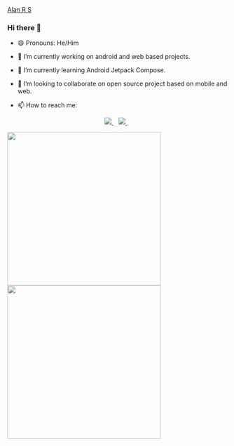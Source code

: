  

 <div class="badge-base LI-profile-badge" data-locale="en_US" data-size="medium" data-theme="dark" data-type="VERTICAL" data-vanity="alanrs21" data-version="v1">
 <a class="badge-base__link LI-simple-link" href="https://in.linkedin.com/in/alanrs21?trk=profile-badge">
  Alan R S
 </a>
</div>
 
### Hi there 👋

<!--
**alanrs2020/alanrs2020** is a ✨ _special_ ✨ repository because its `README.md` (this file) appears on your GitHub profile.

Here are some ideas to get you started:
-->
- 😄 Pronouns: He/Him
- 🔭 I’m currently working on android and web based projects.
- 🌱 I’m currently learning Android Jetpack Compose. 
- 👯 I’m looking to collaborate on open source project based on mobile and web.

- 📫 How to reach me:
 <p align='center'>
  
  <a href="https://www.linkedin.com/in/alanrs21/">
    <img src="https://img.shields.io/badge/linkedin-%230077B5.svg?&style=for-the-badge&logo=linkedin&logoColor=white" />
  </a>&nbsp;&nbsp;
  <a href="https://instagram.com/alanrs">
    <img src="https://img.shields.io/badge/instagram-%23E4405F.svg?&style=for-the-badge&logo=instagram&logoColor=white" />        
  </a>&nbsp;&nbsp;
 
              
</p>





<a href="https://github.com/alanrs2020/flutter-filesharing-app">
    <img src="https://github-readme-stats.vercel.app/api/pin/?username=alanrs2020&repo=flutter-filesharing-app" width="350" />
 </a>
 <a href="#">
   <img src="https://github-readme-stats.vercel.app/api?username=alanrs2020&show_icons=true&count_private=true&theme=radical" width="350" />
 </a>
<!--  <a href="#">
   <img src="https://github-readme-stats.vercel.app/api/top-langs/?username=alanrs2020" width="350" />
 </a> -->




